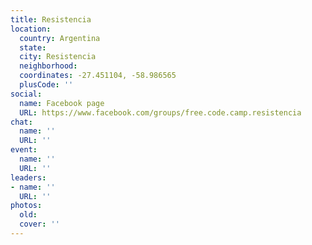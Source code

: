 ```yaml
---
title: Resistencia
location:
  country: Argentina
  state: 
  city: Resistencia
  neighborhood: 
  coordinates: -27.451104, -58.986565
  plusCode: ''
social:
  name: Facebook page
  URL: https://www.facebook.com/groups/free.code.camp.resistencia
chat:
  name: ''
  URL: ''
event:
  name: ''
  URL: ''
leaders:
- name: ''
  URL: ''
photos:
  old: 
  cover: ''
---
```

